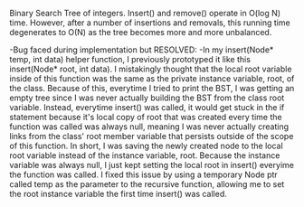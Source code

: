 Binary Search Tree of integers. Insert() and remove() operate in O(log N) time.
However, after a number of insertions and removals, this running time degenerates
to O(N) as the tree becomes more and more unbalanced. 

-Bug faced during implementation but RESOLVED:
	-In my insert(Node* temp, int data) helper function, 
	I previously prototyped it like this insert(Node* root, int data).
	I mistakingly thought that the local root variable inside of this
	function was the same as the private instance variable, root, of the
	class. Because of this, everytime I tried to print the BST, I was
	getting an empty tree since I was never actually building the BST
	from the class root variable. Instead, everytime insert() was called,
	it would get stuck in the if statement because it's local copy of root
	that was created every time the function was called was always null, meaning
	I was never actually creating links from the class' root member 
	variable that persists outside of the scope of this function. In short,
	I was saving the newly created node to the local root variable instead of
	the instance variable, root. Because the instance variable was always null, 
	I just kept setting the local root in insert() everyime the function
	was called. I fixed this issue by using a temporary Node ptr called 
	temp as the parameter to the recursive function, allowing me to set 
	the root instance variable the first time insert() was called.